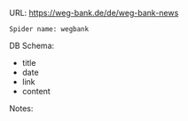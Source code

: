 URL: https://weg-bank.de/de/weg-bank-news

    Spider name: wegbank

DB Schema:
- title
- date
- link
- content

Notes:

